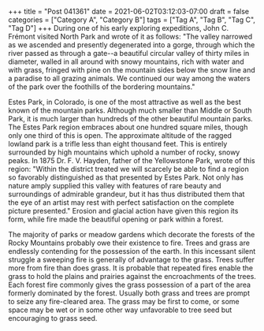 +++
title = "Post 041361"
date = 2021-06-02T03:12:03-07:00
draft = false
categories = ["Category A", "Category B"]
tags = ["Tag A", "Tag B", "Tag C", "Tag D"]
+++
During one of his early exploring expeditions, John C. Frémont visited North Park and wrote of it as follows: "The valley narrowed as we ascended and presently degenerated into a gorge, through which the river passed as through a gate--a beautiful circular valley of thirty miles in diameter, walled in all around with snowy mountains, rich with water and with grass, fringed with pine on the mountain sides below the snow line and a paradise to all grazing animals. We continued our way among the waters of the park over the foothills of the bordering mountains."

Estes Park, in Colorado, is one of the most attractive as well as the best known of the mountain parks. Although much smaller than Middle or South Park, it is much larger than hundreds of the other beautiful mountain parks. The Estes Park region embraces about one hundred square miles, though only one third of this is open. The approximate altitude of the ragged lowland park is a trifle less than eight thousand feet. This is entirely surrounded by high mountains which uphold a number of rocky, snowy peaks. In 1875 Dr. F. V. Hayden, father of the Yellowstone Park, wrote of this region: "Within the district treated we will scarcely be able to find a region so favorably distinguished as that presented by Estes Park. Not only has nature amply supplied this valley with features of rare beauty and surroundings of admirable grandeur, but it has thus distributed them that the eye of an artist may rest with perfect satisfaction on the complete picture presented." Erosion and glacial action have given this region its form, while fire made the beautiful opening or park within a forest.

The majority of parks or meadow gardens which decorate the forests of the Rocky Mountains probably owe their existence to fire. Trees and grass are endlessly contending for the possession of the earth. In this incessant silent struggle a sweeping fire is generally of advantage to the grass. Trees suffer more from fire than does grass. It is probable that repeated fires enable the grass to hold the plains and prairies against the encroachments of the trees. Each forest fire commonly gives the grass possession of a part of the area formerly dominated by the forest. Usually both grass and trees are prompt to seize any fire-cleared area. The grass may be first to come, or some space may be wet or in some other way unfavorable to tree seed but encouraging to grass seed.
